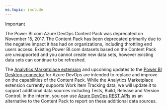 ```yaml
---
ms.topic: include
---
```


>[!IMPORTANT]  
>The Power BI.com Azure DevOps Content Pack was deprecated on November 15, 2017. The Content Pack has been deprecated primarily due to the negative impact it has had on organizations, including throttling end users access. Existing Power BI.com datasets based on the Content Pack are unsupported and you cannot create new data sets, however existing data sets can continue to be refreshed.
>
>The [Analytics Marketplace extension](https://marketplace.visualstudio.com/items?itemName=ms.vss-analytics) and upcoming updates to the [Power BI Desktop connector](../powerbi/data-connector-connect.md) for Azure DevOps are intended to replace and improve on the capabilities of the Content Pack. While the Analytics Marketplace extension currently supports Work Item Tracking data, we will update it to support additional data sources including Tests, Build, Release and Version Control. In the interim, you can use [Azure DevOps REST APIs](/rest/api/vsts/index) as an alternative to the Content Pack to report on these additional data sources.
